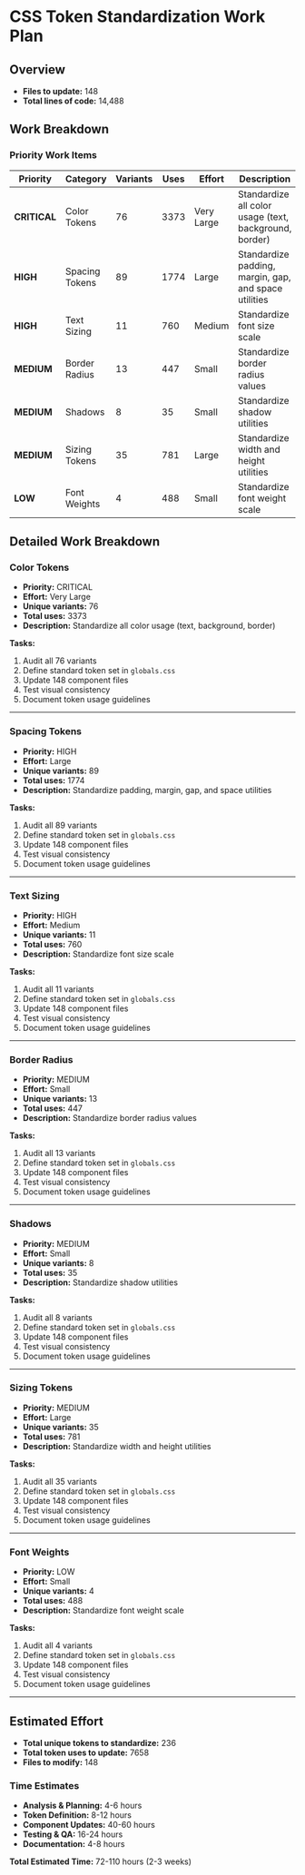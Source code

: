 # CSS Token Standardization Work Plan

## Overview

- **Files to update:** 148
- **Total lines of code:** 14,488

## Work Breakdown

### Priority Work Items

| Priority | Category | Variants | Uses | Effort | Description |
|----------|----------|----------|------|--------|-------------|
| **CRITICAL** | Color Tokens | 76 | 3373 | Very Large | Standardize all color usage (text, background, border) |
| **HIGH** | Spacing Tokens | 89 | 1774 | Large | Standardize padding, margin, gap, and space utilities |
| **HIGH** | Text Sizing | 11 | 760 | Medium | Standardize font size scale |
| **MEDIUM** | Border Radius | 13 | 447 | Small | Standardize border radius values |
| **MEDIUM** | Shadows | 8 | 35 | Small | Standardize shadow utilities |
| **MEDIUM** | Sizing Tokens | 35 | 781 | Large | Standardize width and height utilities |
| **LOW** | Font Weights | 4 | 488 | Small | Standardize font weight scale |


## Detailed Work Breakdown

### Color Tokens

- **Priority:** CRITICAL
- **Effort:** Very Large
- **Unique variants:** 76
- **Total uses:** 3373
- **Description:** Standardize all color usage (text, background, border)

**Tasks:**

1. Audit all 76 variants
2. Define standard token set in `globals.css`
3. Update 148 component files
4. Test visual consistency
5. Document token usage guidelines

---

### Spacing Tokens

- **Priority:** HIGH
- **Effort:** Large
- **Unique variants:** 89
- **Total uses:** 1774
- **Description:** Standardize padding, margin, gap, and space utilities

**Tasks:**

1. Audit all 89 variants
2. Define standard token set in `globals.css`
3. Update 148 component files
4. Test visual consistency
5. Document token usage guidelines

---

### Text Sizing

- **Priority:** HIGH
- **Effort:** Medium
- **Unique variants:** 11
- **Total uses:** 760
- **Description:** Standardize font size scale

**Tasks:**

1. Audit all 11 variants
2. Define standard token set in `globals.css`
3. Update 148 component files
4. Test visual consistency
5. Document token usage guidelines

---

### Border Radius

- **Priority:** MEDIUM
- **Effort:** Small
- **Unique variants:** 13
- **Total uses:** 447
- **Description:** Standardize border radius values

**Tasks:**

1. Audit all 13 variants
2. Define standard token set in `globals.css`
3. Update 148 component files
4. Test visual consistency
5. Document token usage guidelines

---

### Shadows

- **Priority:** MEDIUM
- **Effort:** Small
- **Unique variants:** 8
- **Total uses:** 35
- **Description:** Standardize shadow utilities

**Tasks:**

1. Audit all 8 variants
2. Define standard token set in `globals.css`
3. Update 148 component files
4. Test visual consistency
5. Document token usage guidelines

---

### Sizing Tokens

- **Priority:** MEDIUM
- **Effort:** Large
- **Unique variants:** 35
- **Total uses:** 781
- **Description:** Standardize width and height utilities

**Tasks:**

1. Audit all 35 variants
2. Define standard token set in `globals.css`
3. Update 148 component files
4. Test visual consistency
5. Document token usage guidelines

---

### Font Weights

- **Priority:** LOW
- **Effort:** Small
- **Unique variants:** 4
- **Total uses:** 488
- **Description:** Standardize font weight scale

**Tasks:**

1. Audit all 4 variants
2. Define standard token set in `globals.css`
3. Update 148 component files
4. Test visual consistency
5. Document token usage guidelines

---

## Estimated Effort

- **Total unique tokens to standardize:** 236
- **Total token uses to update:** 7658
- **Files to modify:** 148

### Time Estimates

- **Analysis & Planning:** 4-6 hours
- **Token Definition:** 8-12 hours
- **Component Updates:** 40-60 hours
- **Testing & QA:** 16-24 hours
- **Documentation:** 4-8 hours

**Total Estimated Time:** 72-110 hours (2-3 weeks)

